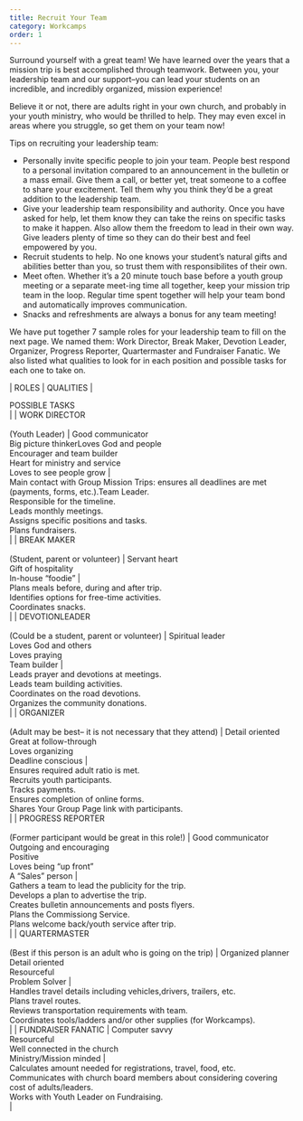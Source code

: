 ```yaml
---
title: Recruit Your Team
category: Workcamps
order: 1
---
```


Surround yourself with a great team\! We have learned over the years that a mission trip is best accomplished through teamwork. Between you, your leadership team and our support–you can lead your students on an incredible, and incredibly organized, mission experience\!

Believe it or not, there are adults right in your own church, and probably in your youth ministry, who would be thrilled to help. They may even excel in areas where you struggle, so get them on your team now\!

Tips on recruiting your leadership team:

* Personally invite specific people to join your team. People best respond to a personal invitation compared to an announcement in the bulletin or a mass email. Give them a call, or better yet, treat someone to a coffee to share your excitement. Tell them why you think they’d be a great addition to the leadership team.
* Give your leadership team responsibility and authority. Once you have asked for help, let them know they can take the reins on specific tasks to make it happen. Also allow them the freedom to lead in their own way. Give leaders plenty of time so they can do their best and feel empowered by you.
* Recruit students to help. No one knows your student’s natural gifts and abilities better than you, so trust them with responsibilites of their own.
* Meet often. Whether it’s a 20 minute touch base before a youth group meeting or a separate meet-ing time all together, keep your mission trip team in the loop. Regular time spent together will help your team bond and automatically improves communication.
* Snacks and refreshments are always a bonus for any team meeting\!

We have put together 7 sample roles for your leadership team to fill on the next page. We named them: Work Director, Break Maker, Devotion Leader, Organizer, Progress Reporter, Quartermaster and Fundraiser Fanatic. We also listed what qualities to look for in each position and possible tasks for each one to take on.&nbsp;

| ROLES | QUALITIES | <div><div>POSSIBLE TASKS</div></div> |
| WORK DIRECTOR<br><br>(Youth Leader) | Good communicator<br>Big picture thinkerLoves God and people<br>Encourager and team builder<br>Heart for ministry and service<br>Loves to see people grow | <div><div>Main contact with Group Mission Trips: ensures all deadlines are met (payments, forms, etc.).Team Leader.<br />Responsible for the timeline.<br />Leads monthly meetings.<br />Assigns specific positions and tasks.<br />Plans fundraisers.</div></div> |
| BREAK MAKER<br><br>(Student, parent or volunteer) | Servant heart<br>Gift of hospitality<br>In-house “foodie” | <div><div>Plans meals before, during and after trip.<br />Identifies options for free-time activities.<br />Coordinates snacks.</div></div> |
| DEVOTIONLEADER<br><br>(Could be a student, parent or volunteer) | Spiritual leader<br>Loves God and others<br>Loves praying<br>Team builder | <div><div>Leads prayer and devotions at meetings.<br />Leads team building activities.<br />Coordinates on the road devotions.<br />Organizes the community donations.</div></div> |
| ORGANIZER<br><br>(Adult may be best– it is not necessary that they attend) | Detail oriented<br>Great at follow-through<br>Loves organizing<br>Deadline conscious | <div><div>Ensures required adult ratio is met.<br />Recruits youth participants.<br />Tracks payments.<br />Ensures completion of online forms.<br />Shares Your Group Page link with participants.</div></div> |
| PROGRESS REPORTER<br><br>(Former participant would be great in this role\!) | Good communicator<br>Outgoing and encouraging<br>Positive<br>Loves being “up front”<br>A “Sales” person | <div><div>Gathers a team to lead the publicity for the trip.<br />Develops a plan to advertise the trip.<br />Creates bulletin announcements and posts flyers.<br />Plans the Commissiong Service.<br />Plans welcome back/youth service after trip.</div></div> |
| QUARTERMASTER<br><br>(Best if this person is an adult who is going on the trip) | Organized planner<br>Detail oriented<br>Resourceful<br>Problem Solver | <div><div>Handles travel details including vehicles,drivers, trailers, etc.<br />Plans travel routes.<br />Reviews transportation requirements with team.<br />Coordinates tools/ladders and/or other supplies (for Workcamps).</div></div> |
| FUNDRAISER FANATIC | Computer savvy<br>Resourceful<br>Well connected in the church<br>Ministry/Mission minded | <div><div>Calculates amount needed for registrations, travel, food, etc.<br />Communicates with church board members about considering covering cost of adults/leaders.<br />Works with Youth Leader on Fundraising.</div></div> |

